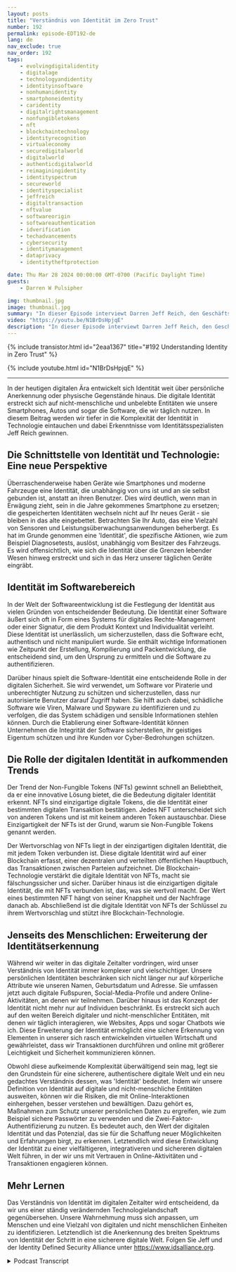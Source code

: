 ```yaml
---
layout: posts
title: "Verständnis von Identität im Zero Trust"
number: 192
permalink: episode-EDT192-de
lang: de
nav_exclude: true
nav_order: 192
tags:
    - evolvingdigitalidentity
    - digitalage
    - technologyandidentity
    - identityinsoftware
    - nonhumanidentity
    - smartphoneidentity
    - caridentity
    - digitalrightsmanagement
    - nonfungibletokens
    - nft
    - blockchaintechnology
    - identityrecognition
    - virtualeconomy
    - securedigitalworld
    - digitalworld
    - authenticdigitalworld
    - reimaginingidentity
    - identityspectrum
    - secureworld
    - identityspecialist
    - jeffreich
    - digitaltransaction
    - nftvalue
    - softwareorigin
    - softwareauthentication
    - idverification
    - techadvancements
    - cybersecurity
    - identitymanagement
    - dataprivacy
    - identitytheftprotection

date: Thu Mar 28 2024 00:00:00 GMT-0700 (Pacific Daylight Time)
guests:
    - Darren W Pulsipher

img: thumbnail.jpg
image: thumbnail.jpg
summary: "In dieser Episode interviewt Darren Jeff Reich, den Geschäftsführer der Identity Defined Security Alliance, über die Rolle, die die Identität in Zero-Trust-Architekturen und in unserer digitalen Welt spielt."
video: "https://youtu.be/N1BrDsHpjqE"
description: "In dieser Episode interviewt Darren Jeff Reich, den Geschäftsführer der Identity Defined Security Alliance, über die Rolle, die die Identität in Zero-Trust-Architekturen und in unserer digitalen Welt spielt."
---
```


<div>
{% include transistor.html id="2eaa1367" title="#192 Understanding Identity in Zero Trust" %}

{% include youtube.html id="N1BrDsHpjqE" %}
</div>

---

In der heutigen digitalen Ära entwickelt sich Identität weit über persönliche Anerkennung oder physische Gegenstände hinaus. Die digitale Identität erstreckt sich auf nicht-menschliche und unbelebte Entitäten wie unsere Smartphones, Autos und sogar die Software, die wir täglich nutzen. In diesem Beitrag werden wir tiefer in die Komplexität der Identität in Technologie eintauchen und dabei Erkenntnisse vom Identitätsspezialisten Jeff Reich gewinnen.

## Die Schnittstelle von Identität und Technologie: Eine neue Perspektive

Überraschenderweise haben Geräte wie Smartphones und moderne Fahrzeuge eine Identität, die unabhängig von uns ist und an sie selbst gebunden ist, anstatt an ihren Benutzer. Dies wird deutlich, wenn man in Erwägung zieht, sein in die Jahre gekommenes Smartphone zu ersetzen; die gespeicherten Identitäten wechseln nicht auf Ihr neues Gerät - sie bleiben in das alte eingebettet. Betrachten Sie Ihr Auto, das eine Vielzahl von Sensoren und Leistungsüberwachungsanwendungen beherbergt. Es hat im Grunde genommen eine 'Identität', die spezifische Aktionen, wie zum Beispiel Diagnosetests, auslöst, unabhängig vom Besitzer des Fahrzeugs. Es wird offensichtlich, wie sich die Identität über die Grenzen lebender Wesen hinweg erstreckt und sich in das Herz unserer täglichen Geräte eingräbt.

## Identität im Softwarebereich

In der Welt der Softwareentwicklung ist die Festlegung der Identität aus vielen Gründen von entscheidender Bedeutung. Die Identität einer Software äußert sich oft in Form eines Systems für digitales Rechte-Management oder einer Signatur, die dem Produkt Kontext und Individualität verleiht. Diese Identität ist unerlässlich, um sicherzustellen, dass die Software echt, authentisch und nicht manipuliert wurde. Sie enthält wichtige Informationen wie Zeitpunkt der Erstellung, Kompilierung und Packentwicklung, die entscheidend sind, um den Ursprung zu ermitteln und die Software zu authentifizieren.

Darüber hinaus spielt die Software-Identität eine entscheidende Rolle in der digitalen Sicherheit. Sie wird verwendet, um Software vor Piraterie und unberechtigter Nutzung zu schützen und sicherzustellen, dass nur autorisierte Benutzer darauf Zugriff haben. Sie hilft auch dabei, schädliche Software wie Viren, Malware und Spyware zu identifizieren und zu verfolgen, die das System schädigen und sensible Informationen stehlen können. Durch die Etablierung einer Software-Identität können Unternehmen die Integrität der Software sicherstellen, ihr geistiges Eigentum schützen und ihre Kunden vor Cyber-Bedrohungen schützen.

## Die Rolle der digitalen Identität in aufkommenden Trends

Der Trend der Non-Fungible Tokens (NFTs) gewinnt schnell an Beliebtheit, da er eine innovative Lösung bietet, die die Bedeutung digitaler Identität erkennt. NFTs sind einzigartige digitale Tokens, die die Identität einer bestimmten digitalen Transaktion bestätigen. Jedes NFT unterscheidet sich von anderen Tokens und ist mit keinem anderen Token austauschbar. Diese Einzigartigkeit der NFTs ist der Grund, warum sie Non-Fungible Tokens genannt werden.

Der Wertvorschlag von NFTs liegt in der einzigartigen digitalen Identität, die mit jedem Token verbunden ist. Diese digitale Identität wird auf einer Blockchain erfasst, einer dezentralen und verteilten öffentlichen Hauptbuch, das Transaktionen zwischen Parteien aufzeichnet. Die Blockchain-Technologie verstärkt die digitale Identität von NFTs, macht sie fälschungssicher und sicher. Darüber hinaus ist die einzigartigen digitale Identität, die mit NFTs verbunden ist, das, was sie wertvoll macht. Der Wert eines bestimmten NFT hängt von seiner Knappheit und der Nachfrage danach ab. Abschließend ist die digitale Identität von NFTs der Schlüssel zu ihrem Wertvorschlag und stützt ihre Blockchain-Technologie.

## Jenseits des Menschlichen: Erweiterung der Identitätserkennung

Während wir weiter in das digitale Zeitalter vordringen, wird unser Verständnis von Identität immer komplexer und vielschichtiger. Unsere persönlichen Identitäten beschränken sich nicht länger nur auf körperliche Attribute wie unseren Namen, Geburtsdatum und Adresse. Sie umfassen jetzt auch digitale Fußspuren, Social-Media-Profile und andere Online-Aktivitäten, an denen wir teilnehmen. Darüber hinaus ist das Konzept der Identität nicht mehr nur auf Individuen beschränkt. Es erstreckt sich auch auf den weiten Bereich digitaler und nicht-menschlicher Entitäten, mit denen wir täglich interagieren, wie Websites, Apps und sogar Chatbots wie ich. Diese Erweiterung der Identität ermöglicht eine sichere Erkennung von Elementen in unserer sich rasch entwickelnden virtuellen Wirtschaft und gewährleistet, dass wir Transaktionen durchführen und online mit größerer Leichtigkeit und Sicherheit kommunizieren können.

Obwohl diese aufkeimende Komplexität überwältigend sein mag, legt sie den Grundstein für eine sicherere, authentischere digitale Welt und ein neu gedachtes Verständnis dessen, was 'Identität' bedeutet. Indem wir unsere Definition von Identität auf digitale und nicht-menschliche Entitäten ausweiten, können wir die Risiken, die mit Online-Interaktionen einhergehen, besser verstehen und bewältigen. Dazu gehört es, Maßnahmen zum Schutz unserer persönlichen Daten zu ergreifen, wie zum Beispiel sichere Passwörter zu verwenden und die Zwei-Faktor-Authentifizierung zu nutzen. Es bedeutet auch, den Wert der digitalen Identität und das Potenzial, das sie für die Schaffung neuer Möglichkeiten und Erfahrungen birgt, zu erkennen. Letztendlich wird diese Entwicklung der Identität zu einer vielfältigeren, integrativeren und sichereren digitalen Welt führen, in der wir uns mit Vertrauen in Online-Aktivitäten und -Transaktionen engagieren können.

## Mehr Lernen

Das Verständnis von Identität im digitalen Zeitalter wird entscheidend, da wir uns einer ständig verändernden Technologielandschaft gegenübersehen. Unsere Wahrnehmung muss sich anpassen, um Menschen und eine Vielzahl von digitalen und nicht menschlichen Einheiten zu identifizieren. Letztendlich ist die Anerkennung des breiten Spektrums von Identität der Schritt in eine sicherere digitale Welt. Folgen Sie Jeff und der Identity Defined Security Alliance unter https://www.idsalliance.org.



<details>
<summary> Podcast Transcript </summary>

<p></p>

</details>
